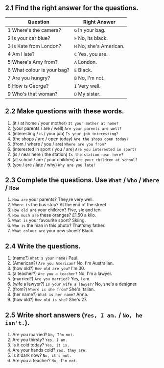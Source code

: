 ## 2.1 Find the right answer for the questions.

| Question | Right Answer |
| -------- | ------------ |
| 1 Where's the camera? | `G` In your bag. | 
| 2 Is your car blue? | `F` No, its black. |
| 3 Is Kate from London? | `H` No, she's American. |
| 4 Am I late? | `C` Yes. you are. |
| 5 Where's Amy from? | `A` London. |
| 6 What colour is your bag? | `E` Black. |
| 7 Are you hungry? | `B` No, I'm not. |
| 8 How is George? | `I` Very well. |
| 9 Who's that woman? | `D` My sister. |

## 2.2 Make questions with these words.
1. (it / at home / your mother) `It your mother at home?`
2. (your parents / are / well) `Are your parents are well?`
3. (interesting / is / your job) `Is your job interesting?`
4. (the shops / are / open today) `Are the shops open today?`
5. (from / where / you / are) `Where are you from?`
6. (interested in sport / you / are) `Are you interested in sport?`
7. (is / near here / the station) `Is the station near here?`
8. (at school / are / your children) `Are your children at school?`
9. (you / are / late / why) `Why are you late?`

## 2.3 Complete the questions. Use `What` / `Who` / `Where` / `How`
1. `How are` your parents? They,re very well.
2. `Where is` the bus stop? At the end of the street.
3. `How old are` your children? Five, six and ten.
4. `How much are` these oranges? £1.50 a kilo.
5. `What is` your favourite sport? Skiing.
6. `Who is` the man in this photo? That'smy father.
7. `What colour are` your new shoes? Black.

## 2.4 Write the questions.
1. (name?) `What's your name?` Paul.
2. (American?) `Are you American?` No, I'm Australian.
3. (how old?) `How old are you?` I'm 30.
4. (a teacher?) `Are you a teacher?` No, I'm a lawyer.
5. (married?) `Are you married?` Yes, I am.
6. (wife a lawyer?) `Is your wife a lawyer?` No, she's a designer.
7. (from?) `Where is she from?` She's Italian.
8. (her name?) `What is her name?` Anna.
9. (how old?) `How old is she?` She's 27.

## 2.5 Write short answers (`Yes, I am.` / `No, he isn't.`).
1. Are you married? `No, I'm not.`
2. Are you thirsty? `Yes, I am.`
3. Is it cold today? `Yes, it is.`
4. Are your hands cold? `Yes, they are.`
5. Is it dark now? `No, it's not.`
6. Are you a teacher? `No, I'm not.`